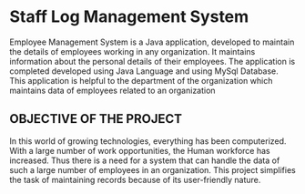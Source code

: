 # Staff Log Management System
Employee Management System is a Java application, developed to maintain the details of employees working in any organization. It maintains information about the personal details of their employees. The application is completed developed using Java Language and using MySql Database.  This application is helpful to the department of the organization which maintains data of employees related to an organization   


OBJECTIVE OF THE PROJECT 
------------------------ 

In this world of growing technologies, everything has been computerized. With a large number of work opportunities, the Human workforce has increased. Thus there is a need for a system that can handle the data of such a large number of employees in an organization. This project simplifies the task of maintaining records because of its user-friendly nature.  

